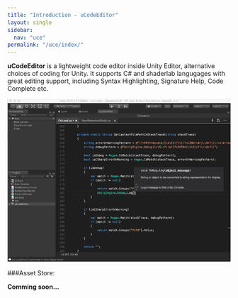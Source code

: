 ```yaml
---
title: "Introduction - uCodeEditor"
layout: single
sidebar:
  nav: "uce"
permalink: "/uce/index/"
---
```


__uCodeEditor__ is a lightweight code editor inside Unity Editor, alternative choices of coding for Unity. It supports C# and shaderlab langugages with great editing support, including Syntax Highlighting, Signature Help, Code Complete etc. 

![](/assets/images/uce/black-overview.png)


###Asset Store:

__Comming soon...__